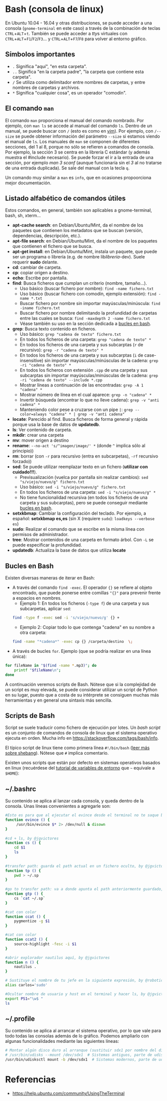# Bash (consola de linux)

En Ubuntu 10.04 - 16.04 y otras distribuciones, se puede acceder a una consola (`gnome-terminal` en este caso) a través de la combinación de teclas `CTRL`+`ALT`+`t`. También se puede acceder a *tty*s virtuales con `CTRL`+`ALT`+`F1`/`F2`/`F3`... y `CTRL`+`ALT`+`F7`/`F8` para volver al entorno gráfico.

## Símbolos importantes

- `.` Significa "aquí", "en esta carpeta". 
- `..` Significa "en la carpeta padre", "la carpeta que contiene esta carpeta".
- `/` Se utiliza como delimitador entre nombres de carpetas, y entre nombres de carpetas y archivos.
- `*` Significa "cualquier cosa", es un operador "comodín". 

## El comando `man`

El comando `man` proporciona el manual del comando nombrado. Por ejemplo, con `man ls` se accede al manual del comando `ls`.
Dentro de un manual, se puede buscar con `/` (esto es como en [vim](../../writing/vim.md)).
Por ejemplo, con `/--size` se puede obtener información del parámetro `--size` si estamos viendo el manual de `ls`.
Los manuales de `man` se componen de diferentes secciones, del 1 al 8, porque no sólo se refieren a comandos de consola.
Por ejemplo, la sección 3 se centra en la librería C estándar (y además muestra el \#include necesario).
Se puede forzar el ir a la entrada de una sección, por ejemplo *man 3 scanf* (aunque funcionaría sin el *3* al no tratarse de una entrada duplicada).
Se sale del manual con la tecla `q`.

Un comando muy similar a `man` es `info`, que en ocasiones propoorciona mejor documentación.

## Listado alfabético de comandos útiles

Estos comandos, en general, también son aplicables a gnome-terminal, bash, sh, xterm...

  - **apt-cache search**: en Debian/Ubuntu/Mint, da el nombre de los
    paquetes que contienen los metadatos que se buscan (versión,
    dependencias, descripción, etc.).
  - **apt-file search**: en Debian/Ubuntu/Mint, da el nombre de los
    paquetes que contienen el fichero que se busca.
  - **apt-get install**: en Debian/Ubuntu/Mint, instala un paquete, que
    puede ser un programa o librería (e.g. de nombre lib*librería*-dev).
    Suele requerir **sudo** delante.
  - **cd**: cambiar de carpeta.
  - **cp**: copiar origen a destino.
  - **echo**: Escribe por pantalla.
  - **find**: Busca ficheros que cumplan un criterio (nombre,
    tamaño...).
      - Uso básico (buscar fichero por nombre): `find -name fichero.txt`
      - Uso básico (buscar fichero con comodín, ejemplo extensión): `find -name *.txt`
      - Buscar fichero por nombre sin importar mayúsculas/minúscula:
        `find -iname fichero.txt`
      - Buscar fichero por nombre delimitando la profundidad de carpetas entre las cuales se busca:
        `find -maxdepth 2 -name fichero.txt`
      - Véase también su uso en la sección dedicada a [bucles en bash](#bucles-en-bash).
  - **grep**: Busca texto contenido en ficheros.
      - Uso básico: `grep "cadena de texto" fichero.txt`
      - En todos los ficheros de una carpeta: `grep "cadena de texto" *`
      - En todos los ficheros de una carpeta y sus subcarptas (`r` de recursivo): `grep -r "cadena de texto" *`
      - En todos los ficheros de una carpeta y sus subcarptas (`i` de case-insensitive) sin importar mayúsculas/minúsculas de la cadena: `grep -ri "cadena de texto" *`
      - En todos los ficheros con extensión `.cpp` de una carpeta y sus subcarptas sin importar mayúsculas/minúsculas de la cadena: `grep -ri "cadena de texto" --include *.cpp`
      - Mostrar líneas a continuación de las encontradas: `grep -A 1 "cadena" *`
      - Mostrar número de línea en el cual aparece: `grep -n "cadena" *`
      - Invertir búsqueda (encontrar lo que no lleve cadena): `grep -v "anti cadena" *`
      - Manteniendo color pese a cruzarse con un pipe `|`: `grep --color=always "cadena" * | grep -v "anti cadena"`
  - **locate**: Parecido al find. Busca ficheros de forma general y rápida porque usa la base de datos de **updatedb**.
  - **ls**: Ver contenido de carpeta.
  - **mkdir**: crear una carpeta
  - **mv**: mover origen a destino
  - **rename**: `--no-act 's/^imagen/image/' *` (donde `^` implica sólo al principio))
  - **rm**: borrar (con `-r` para recursivo (entra en subcarpetas), `-rf` recursivo forzado))
  - **sed**: Se puede utilizar reemplazar texto en un fichero
    (**utilizar con cuidado\!\!\!**).
      - Previsualización (vuelca por pantalla sin realizar cambios):
        `sed "s/viejo/nuevo/g" fichero.txt`
      - Uso básico: `sed -i "s/viejo/nuevo/g" fichero.txt`
      - En todos los ficheros de una carpeta: `sed -i "s/viejo/nuevo/g" *`
      - No tiene funcionalidad recursiva (en todos los ficheros de una carpeta y sus subcarptas), pero se puede conseguir mediante [bucles en bash](#bucles-en-bash).
  - **setxkbmap**: Cambiar la configuración del teclado. Por ejemplo, a
    español: **setxkbmap es,es** (sin X (requiere `sudo`): `loadkeys --verbose es`)
  - **sudo**: Realizar el comando que se escribe en la misma línea con permisos de administrador.
  - **tree**: Mostrar contenidos de una carpeta en formato árbol. Con `-L` se puede especificar la profundidad.
  - **updatedb**: Actualiza la base de datos que utiliza **locate**

## Bucles en Bash
Existen diversas maneras de iterar en Bash:
  - A través del comando `find -exec`. El operador `{}` se refiere al objeto encontrado, que puede ponerse entre comillas `"{}"` para prevenir frente a espacios en nombres.
    - Ejemplo 1: En todos los ficheros (`-type f`) de una carpeta y sus subcarpetas, aplicar `sed`:
    ```bash
    find -type f -exec sed -i 's/viejo/nuevo/g' {} +
    ```
    - Ejemplo 2: Copiar todo lo que contenga "cadena" en su nombre a otra carpeta:
    ```bash
    find -name "*cadena*" -exec cp {} /carpeta/destino  \;
    ```
  - A través de bucles `for`. Ejemplo (que se podría realizar en una línea única):
```bash
for fileName in "$(find -name *.mp3)"; do
    printf "$fileName\n";
done
```

A continuación veremos scripts de Bash. Nótese que si la complejidad de un script
es muy elevada, se puede considerar utilizar un script de Python en su lugar,
puesto que a costa de su intérprete se consiguen muchas más herramientas y en 
general una sintaxis más sencilla.

## Scripts de Bash
Script se suele traducir como fichero de ejecución por lotes. Un *bash
script* es un conjunto de comandos de consola de linux que
el sistema operativo ejecuta en orden. Mucha info en <https://stackoverflow.com/tags/bash/info>.

El típico script de linux tiene como primera línea `#!/bin/bash` ([leer
más sobre shebang](http://en.wikipedia.org/wiki/Shebang_%28Unix%29)). Nótese que `#` implica comentario.

Existen unos scripts que están por defecto en sistemas operativos
basados en linux (recuérdese del [tutorial de variables de entorno](../environment-variables.md) que `~` equivale a `$HOME`):

## ~/.bashrc

Su contenido se aplica al lanzar cada consola, y queda dentro de la
consola. Unas líneas convenientes a agregarle son:

``` bash
#Esto es para que al ejecutar el evince desde el terminal no te saque basura, que el programa esté en segundo plano y que si cierras el terminal no se cierre el programa.
function evince () {
     /usr/bin/evince $* 2> /dev/null & disown
}
 
#cd + ls, by @jgvictores
function cs () {
    cd $1
    ls
}
 
#transfer path: guarda el path actual en un fichero oculto, by @jgvictores
function tp () {
    pwd > ~/.sp
}
 
#go to transfer path: va a donde apunta el path anteriormente guardado, by @jgvictores
function gtp () {
    cs `cat ~/.sp`
}

#cat con color
function ccat () {
    pygmentize -g $1
}

#cat con color
function ccat2 () {
    source-highlight -fesc -i $1
}

#abrir explorador nautilus aquí, by @jgvictores
function n () {
    nautilus .
}

# Sustituye el nombre de tu jefe en la siguiente expresión, by @roboticslab-uc3m
alias carlos='sudo'

#Ocultar nombre de usuario y host en el terminal y hacer ls, by @jgvictores
export PS1="\w$ "
ls
```

## ~/.profile

Su contenido se aplica al arrancar el sistema operativo, por lo que
vale para todo todas las consolas además de lo gráfico.
Podemos ampliarlo con algunas funcionalidades mediante las siguientes líneas:

```bash
# Montar algún disco duro al arranque (sustituir sdx1 por nombre del dispositivo más el número de partición)
# /usr/bin/udisks --mount /dev/sdx1  # Sistemas antiguos, parte de udisks1
/usr/bin/udisksctl mount -b /dev/sdx1  # Sistemas modernos, parte de udisks2
```

# Referencias
- https://help.ubuntu.com/community/UsingTheTerminal
